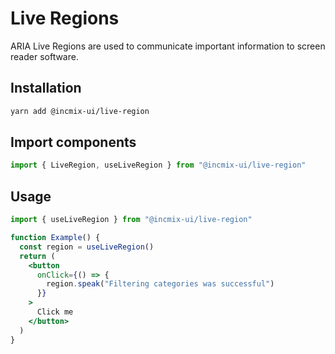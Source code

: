 # Live Regions

ARIA Live Regions are used to communicate important information to screen reader
software.

## Installation

```sh
yarn add @incmix-ui/live-region
```

## Import components

```jsx
import { LiveRegion, useLiveRegion } from "@incmix-ui/live-region"
```

## Usage

```jsx
import { useLiveRegion } from "@incmix-ui/live-region"

function Example() {
  const region = useLiveRegion()
  return (
    <button
      onClick={() => {
        region.speak("Filtering categories was successful")
      }}
    >
      Click me
    </button>
  )
}
```
